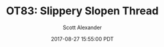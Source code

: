 ---
layout: podcast
title: "OT83: Slippery Slopen Thread"
author: Scott Alexander
description: https://slatestarcodex.com/2017/08/27/ot83-slippery-slopen-thread/
date: 2017-08-27 15:55:00 PDT
length: 711280
duration: 178
guid: ot83-slippery-slopen-thread
---
